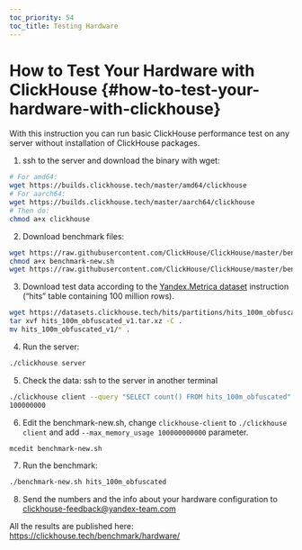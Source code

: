 ```yaml
---
toc_priority: 54
toc_title: Testing Hardware
---
```


# How to Test Your Hardware with ClickHouse {#how-to-test-your-hardware-with-clickhouse}

With this instruction you can run basic ClickHouse performance test on any server without installation of ClickHouse packages.

1.  ssh to the server and download the binary with wget:
```bash
# For amd64:
wget https://builds.clickhouse.tech/master/amd64/clickhouse
# For aarch64:
wget https://builds.clickhouse.tech/master/aarch64/clickhouse
# Then do:
chmod a+x clickhouse
```
2.  Download benchmark files:
```bash
wget https://raw.githubusercontent.com/ClickHouse/ClickHouse/master/benchmark/clickhouse/benchmark-new.sh
chmod a+x benchmark-new.sh
wget https://raw.githubusercontent.com/ClickHouse/ClickHouse/master/benchmark/clickhouse/queries.sql
```
3.  Download test data according to the [Yandex.Metrica dataset](../getting-started/example-datasets/metrica.md) instruction (“hits” table containing 100 million rows).
```bash
wget https://datasets.clickhouse.tech/hits/partitions/hits_100m_obfuscated_v1.tar.xz
tar xvf hits_100m_obfuscated_v1.tar.xz -C .
mv hits_100m_obfuscated_v1/* .
```
4.  Run the server:
```bash
./clickhouse server
```
5.  Check the data: ssh to the server in another terminal
```bash
./clickhouse client --query "SELECT count() FROM hits_100m_obfuscated"
100000000
```
6.  Edit the benchmark-new.sh, change `clickhouse-client` to `./clickhouse client` and add `--max_memory_usage 100000000000` parameter.
```bash
mcedit benchmark-new.sh
```
7.  Run the benchmark:
```bash
./benchmark-new.sh hits_100m_obfuscated
```
8.  Send the numbers and the info about your hardware configuration to clickhouse-feedback@yandex-team.com

All the results are published here: https://clickhouse.tech/benchmark/hardware/
